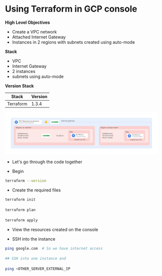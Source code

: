# Using Terraform in GCP console

**High Level Objectives**

- Create a VPC network
- Attached Internet Gateway 
- Instances in 2 regions with subnets created using auto-mode

**Stack**
- VPC
- Internet Gateway
- 2 instances
- subnets using auto-mode

**Version Stack**

| Stack     | Version  |
|-----------|----------|
| Terraform | 1.3.4    |


![infra-diagram.png](.images/infra-diagram.png)


- Let's go through the code together

- Begin

```bash
terraform --version
```

- Create the required files

```bash
terraform init

terraform plan

terraform apply
```

- View the resources created on the console

- SSH into the instance

```bash
ping google.com  # So we have internet access

## SSH into one instance and

ping <OTHER_SERVER_EXTERNAL_IP
```